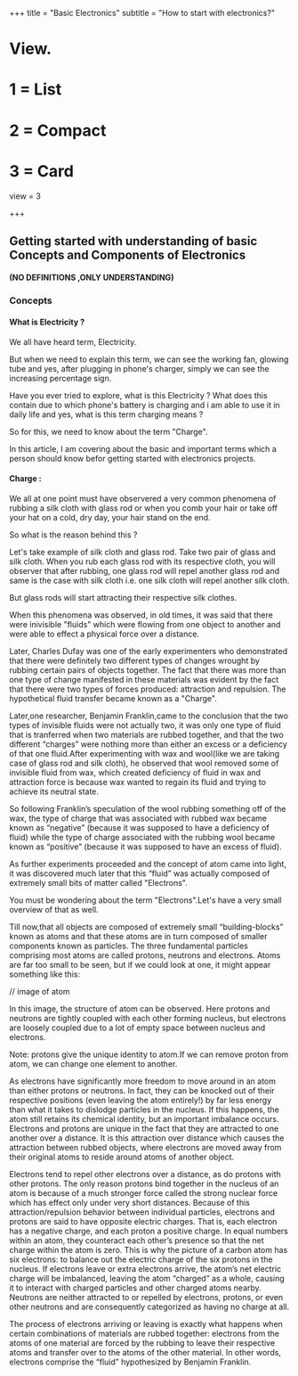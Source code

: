 +++
title = "Basic Electronics"
subtitle = "How to start with electronics?"


# View.
#   1 = List
#   2 = Compact
#   3 = Card
view = 3

+++

## Getting started with understanding of basic Concepts and Components of Electronics

#### (NO DEFINITIONS ,ONLY UNDERSTANDING)

### Concepts

#### What is Electricity ?

We all have heard term, Electricity.

But when we need to explain this term, we can see the working fan, glowing tube and yes, after plugging in phone's charger, simply we can see the increasing percentage sign.

Have you ever tried to explore, what is this Electricity ?
What does this contain due to which phone's battery is charging and i am able to use it in daily life and yes, what is this term charging means ?

So for this, we need to know about the term "Charge".

In this article, I am covering about the basic and important terms which a person should know befor getting started with electronics projects.

#### Charge :

We all at one point must have observered a very common phenomena of rubbing a silk cloth with glass rod or when you comb your hair or take off your hat on a cold, dry day, your hair stand on the end.

So what is the reason behind this ?

Let's take example of silk cloth and glass rod. Take two pair of glass and silk cloth. When you rub each glass rod with its respective cloth, you will observer that after rubbing, one glass rod will repel another glass rod and same is the case with silk cloth i.e. one silk cloth will repel another silk cloth.

But glass rods will start attracting their respective silk clothes.

When this phenomena was observed, in old times, it was said that there were inivisible "fluids" which were flowing from one object to another and were able to effect a physical force over a distance.

Later, Charles Dufay was one of the early experimenters who demonstrated that there were definitely two different types of changes wrought by rubbing certain pairs of objects together. The fact that there was more than one type of change manifested in these materials was evident by the fact that there were two types of forces produced: attraction and repulsion. The hypothetical fluid transfer became known as a "Charge".

Later,one researcher, Benjamin Franklin,came to the conclusion that the two types of invisible fluids were not actually two, it was only one type of fluid that is tranferred when two materials are rubbed together, and that the two different “charges” were nothing more than either an excess or a deficiency of that one fluid.After experimenting with wax and wool(like we are taking case of glass rod and silk cloth), he observed that wool removed some of invisible fluid from wax, which created deficiency of fluid in wax and attraction force is because wax wanted to regain its fluid and trying to achieve its neutral state.

So following Franklin’s speculation of the wool rubbing something off of the wax, the type of charge that was associated with rubbed wax became known as “negative” (because it was supposed to have a deficiency of fluid) while the type of charge associated with the rubbing wool became known as “positive” (because it was supposed to have an excess of fluid).

As further experiments proceeded and the concept of atom came into light, it was discovered much later that this “fluid” was actually composed of extremely small bits of matter called "Electrons".

You must be wondering about the term "Electrons".Let's have a very small overview of that as well.

Till now,that all objects are composed of extremely small “building-blocks” known as atoms and that these atoms are in turn composed of smaller components known as particles. The three fundamental particles comprising most atoms are called protons, neutrons and electrons. Atoms are far too small to be seen, but if we could look at one, it might appear something like this:

// image of atom

In this image, the structure of atom can be observed. Here protons and neutrons are tightly coupled with each other forming nucleus, but electrons are loosely coupled due to a lot of empty space between nucleus and electrons.

Note: protons give the unique identity to atom.If we can remove proton from atom, we can change one element to another.

As electrons have significantly more freedom to move around in an atom than either protons or neutrons. In fact, they can be knocked out of their respective positions (even leaving the atom entirely!) by far less energy than what it takes to dislodge particles in the nucleus. If this happens, the atom still retains its chemical identity, but an important imbalance occurs. Electrons and protons are unique in the fact that they are attracted to one another over a distance. It is this attraction over distance which causes the attraction between rubbed objects, where electrons are moved away from their original atoms to reside around atoms of another object.

Electrons tend to repel other electrons over a distance, as do protons with other protons. The only reason protons bind together in the nucleus of an atom is because of a much stronger force called the strong nuclear force which has effect only under very short distances. Because of this attraction/repulsion behavior between individual particles, electrons and protons are said to have opposite electric charges. That is, each electron has a negative charge, and each proton a positive charge. In equal numbers within an atom, they counteract each other’s presence so that the net charge within the atom is zero. This is why the picture of a carbon atom has six electrons: to balance out the electric charge of the six protons in the nucleus. If electrons leave or extra electrons arrive, the atom’s net electric charge will be imbalanced, leaving the atom “charged” as a whole, causing it to interact with charged particles and other charged atoms nearby. Neutrons are neither attracted to or repelled by electrons, protons, or even other neutrons and are consequently categorized as having no charge at all.

The process of electrons arriving or leaving is exactly what happens when certain combinations of materials are rubbed together: electrons from the atoms of one material are forced by the rubbing to leave their respective atoms and transfer over to the atoms of the other material. In other words, electrons comprise the “fluid” hypothesized by Benjamin Franklin.
